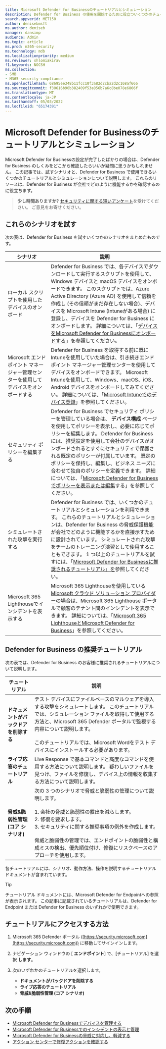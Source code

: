 ```yaml
---
title: Microsoft Defender for Businessのチュートリアルとシミュレーション
description: Defender for Business の使用を開始するために役立ついくつかのチュートリアルについて説明します。
search.appverid: MET150
author: denisebmsft
ms.author: deniseb
manager: dansimp
audience: Admin
ms.topic: article
ms.prod: m365-security
ms.technology: mdb
ms.localizationpriority: medium
ms.reviewer: shlomiakirav
f1.keywords: NOCSH
ms.collection:
- SMB
- M365-security-compliance
ms.openlocfilehash: 68695ee348b11fcc10f3a82d2cba2d2c168af666
ms.sourcegitcommit: f30616b90b382409f53a056b7a6c8be078e6866f
ms.translationtype: MT
ms.contentlocale: ja-JP
ms.lasthandoff: 05/03/2022
ms.locfileid: "65174391"
---
```

# <a name="tutorials-and-simulations-in-microsoft-defender-for-business"></a>Microsoft Defender for Businessのチュートリアルとシミュレーション

Microsoft Defender for Businessの設定が完了したばかりの場合は、Defender for Business のしくみをどこから確認したらいいか疑問に思うかもしれません。 この記事では、試すシナリオと、Defender for Business で使用できるいくつかのチュートリアルとシミュレーションについて説明します。 これらのリソースは、Defender for Business が会社でどのように機能するかを確認するのに役立ちます。

>
> **少し時間ありますか?**
> <a href="https://microsoft.qualtrics.com/jfe/form/SV_0JPjTPHGEWTQr4y" target="_blank">セキュリティに関する短いアンケート</a>を受けてください。 ご意見をお寄せください。
>

## <a name="try-these-scenarios"></a>これらのシナリオを試す

次の表は、Defender for Business を試すいくつかのシナリオをまとめたものです。

| シナリオ  | 説明  |
|---------|---------|
| ローカル スクリプトを使用したデバイスのオンボード     | Defender for Business では、各デバイスでダウンロードして実行するスクリプトを使用して、Windows デバイスと macOS デバイスをオンボードできます。 このスクリプトでは、Azure Active Directory (Azure AD) を使用して信頼を作成し (その信頼がまだ存在しない場合)、デバイスを Microsoft Intune (Intuneがある場合) に登録し、デバイスを Defender for Business にオンボードします。 詳細については、「[デバイスをMicrosoft Defender for Businessにオンボードする](mdb-onboard-devices.md)」を参照してください。         |
| Microsoft エンドポイント マネージャー管理センターを使用してデバイスをオンボードする     | Defender for Business を取得する前に既にIntuneを使用していた場合は、引き続きエンドポイント マネージャー管理センターを使用してデバイスをオンボードできます。 Microsoft Intuneを使用して、Windows、macOS、iOS、Android デバイスをオンボードしてみてください。 詳細については、「[Microsoft Intuneでのデバイス登録](/mem/intune/enrollment/device-enrollment)」を参照してください。        |
| セキュリティ ポリシーを編集する     | Defender for Business でセキュリティ ポリシーを管理している場合は、 **デバイス構成** ページを使用してポリシーを表示し、必要に応じてポリシーを編集します。 Defender for Business には、推奨設定を使用して会社のデバイスがオンボードされるとすぐにセキュリティで保護される既定のポリシーが付属しています。 既定のポリシーを保持し、編集し、ビジネス ニーズに合わせて独自のポリシーを定義できます。 詳細については、「[Microsoft Defender for Businessでポリシーを表示または編集](mdb-view-edit-policies.md)する」を参照してください。        |
| シミュレートされた攻撃を実行する   | Defender for Business では、いくつかのチュートリアルとシミュレーションを利用できます。 これらのチュートリアルとシミュレーションは、Defender for Business の脅威保護機能が会社でどのように機能するかを直接示すために設計されています。 シミュレートされた攻撃をチームのトレーニング演習として使用することもできます。 1 つ以上のチュートリアルを試すには、「[Microsoft Defender for Businessに推奨されるチュートリアル」を](#recommended-tutorials-for-defender-for-business)参照してください。         |
| Microsoft 365 Lighthouseでインシデントを表示する     | Microsoft 365 Lighthouseを使用している[Microsoft クラウド ソリューション プロバイダー](/partner-center/enrolling-in-the-csp-program)の場合は、Microsoft 365 Lighthouse ポータルで顧客のテナント間のインシデントを表示できます。 詳細については、「[Microsoft 365 LighthouseとMicrosoft Defender for Business](mdb-lighthouse-integration.md)」を参照してください。       |


## <a name="recommended-tutorials-for-defender-for-business"></a>Defender for Business の推奨チュートリアル

次の表では、Defender for Business のお客様に推奨されるチュートリアルについて説明します。

| チュートリアル  | 説明  |
|---------|---------|
| **ドキュメントがバックドアを削除する**     | テスト デバイスにファイルベースのマルウェアを導入する攻撃をシミュレートします。 このチュートリアルでは、シミュレーション ファイルを取得して使用する方法と、Microsoft 365 Defender ポータルで監視する内容について説明します。 <br/><br/>このチュートリアルでは、Microsoft Wordをテスト デバイスにインストールする必要があります。   |
| **ライブ応答のチュートリアル**     | Live Response で基本コマンドと高度なコマンドを使用する方法について説明します。 疑わしいファイルを見つけ、ファイルを修復し、デバイス上の情報を収集する方法について説明します。   |
| **脅威&脆弱性管理 (コア シナリオ)**     | 次の 3 つのシナリオで脅威と脆弱性の管理について説明します。 <br/><br/>1. 会社の脅威と脆弱性の露出を減らします。 <br/>2. 修復を要求します。 <br/>3. セキュリティに関する推奨事項の例外を作成します。 <br/><br/> 脅威と脆弱性の管理では、エンドポイントの脆弱性と構成ミスの検出、優先順位付け、修復にリスクベースのアプローチを使用します。      |

各チュートリアルには、シナリオ、動作方法、操作を説明するチュートリアル ドキュメントが含まれています。

> [!TIP]
> チュートリアル ドキュメントには、Microsoft Defender for Endpointへの参照が表示されます。 この記事に記載されているチュートリアルは、Defender for Endpoint または Defender for Business のいずれかで使用できます。

## <a name="how-to-access-the-tutorials"></a>チュートリアルにアクセスする方法

1. Microsoft 365 Defender ポータル ([https://security.microsoft.com](https://security.microsoft.com)) に移動してサインインします。

2. ナビゲーション ウィンドウの [ **エンドポイント**] で、[チュートリアル] を選択 **します**。

3. 次のいずれかのチュートリアルを選択します。

   - **ドキュメントがバックドアを削除する**
   - **ライブ応答のチュートリアル**
   - **脅威&脆弱性管理 (コア シナリオ)**

## <a name="next-steps"></a>次の手順

- [Microsoft Defender for Businessでデバイスを管理する](mdb-manage-devices.md)
- [Microsoft Defender for Businessでのインシデントの表示と管理](mdb-view-manage-incidents.md)
- [Microsoft Defender for Businessの脅威に対応し、軽減する](mdb-respond-mitigate-threats.md)
- [アクション センターで修復アクションを確認する](mdb-review-remediation-actions.md)